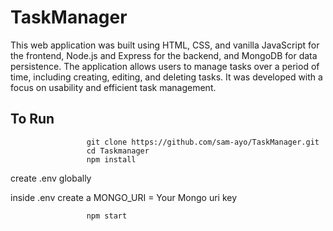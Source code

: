 # TaskManager
This web application was built using HTML, CSS, and vanilla JavaScript for the frontend, Node.js and Express for the backend, and MongoDB for data persistence. The application allows users to manage tasks over a period of time, including creating, editing, and deleting tasks. It was developed with a focus on usability and efficient task management.


## To Run

                     git clone https://github.com/sam-ayo/TaskManager.git
                     cd Taskmanager
                     npm install
create .env globally

inside .env create a MONGO_URI =  Your Mongo uri key

                     npm start
                        
                        
